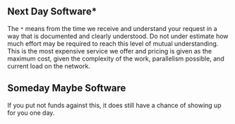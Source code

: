 ## Next Day Software*
The `*` means from the time we receive and understand your request in a way that is documented and clearly understood.  Do not under estimate how much effort may be required to reach this level of mutual understanding.  This is the most expensive service we offer and pricing is given as the maximum cost, given the complexity of the work, parallelism possible, and current load on the network.

## Someday Maybe Software
If you put not funds against this, it does still have a chance of showing up for you one day.